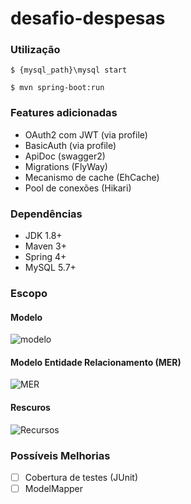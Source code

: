 # desafio-despesas

### Utilização

```
$ {mysql_path}\mysql start
```

```
$ mvn spring-boot:run
```

### Features adicionadas
- OAuth2 com JWT (via profile)
- BasicAuth (via profile)
- ApiDoc (swagger2)
- Migrations (FlyWay)
- Mecanismo de cache (EhCache)
- Pool de conexões (Hikari)

### Dependências
- JDK 1.8+
- Maven 3+
- Spring 4+
- MySQL 5.7+

### Escopo

#### Modelo
![modelo](https://i.imgur.com/JoDnCUo.jpg)

#### Modelo Entidade Relacionamento (MER)
![MER](https://i.imgur.com/rK6wKcK.jpg)

#### Rescuros
![Recursos](https://i.imgur.com/OYYy7QP.jpg)


### Possíveis Melhorias
- [ ] Cobertura de testes (JUnit)
- [ ] ModelMapper
